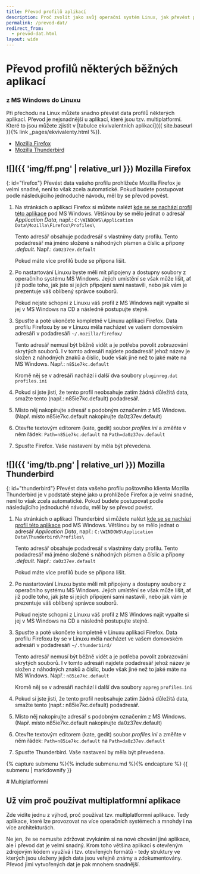 ```yaml
---
title: Převod profilů aplikací
description: Proč zvolit jako svůj operační systém Linux, jak převést profily některých běžných apliací.
permalink: /prevod-dat/
redirect_from:
  - prevod-dat.html
layout: wide
---
```

<div class="lcol" markdown="1">

# Převod profilů některých běžných aplikací

### z MS Windows do Linuxu

Při přechodu na Linux můžete snadno převést data profilů některých aplikací. Převod je nejsnadnější u aplikací, které jsou tzv. multiplatformí. Které to jsou můžete zjistit v [tabulce ekvivalentních aplikací]({{ site.baseurl }}{% link _pages/ekvivalenty.html %}).

- [Mozilla Firefox](#firefox)
- [Mozilla Thunderbird](#thunderbird)

## ![]({{ 'img/ff.png' | relative_url }}) Mozilla Firefox
{: id="firefox"}
Převést data vašeho profilu prohlížeče Mozilla Firefox je velmi snadné, není to však zcela automatické. Pokud budete postupovat podle následujícího jednoduché návodu, měl by se převod povést.

1. Na stránkách o aplikaci Firefox si můžete nalézt [kde se se nachází profil této aplikace](http://firefox.czilla.cz/otazky/#otazka-6) pod MS Windows. Většinou by se mělo jednat o adresář *Application Data*, např.: `C:\WINDOWS\Application Data\Mozilla\Firefox\Profiles\`

   Tento adresář obsahuje podadresář s vlastnímy daty profilu. Tento podadresář má jméno složené s náhodných písmen a číslic a přípony *.default*. Např.: `da0z37ev.default`

   Pokud máte více profilů bude se přípona lišit.

1. Po nastartování Linuxu byste měli mít připojeny a dostupny soubory z operačního systému MS Windows. Jejich umístění se však může lišit, ať již podle toho, jak jste si jejich připojení sami nastavili, nebo jak vám je prezentuje váš oblíbený správce souborů.

   Pokud nejste schopni z Linuxu váš profil z MS Windows najít vypalte si jej v MS Windows na CD a následně postupujte stejně.

1. Spusťte a poté ukončete kompletně v Linuxu aplikaci Firefox. Data profilu Firefoxu by se v Linuxu měla nacházet ve vašem domovském adresáři v podadresáři `~/.mozilla/firefox/`

   Tento adresář nemusí být běžně vidět a je potřeba povolit zobrazování skrytých souborů. I v tomto adresáři najdete podadresář jehož název je složen z náhodných znaků a číslic, bude však jiné než to jaké máte na MS Windows. Např.: `n85ie7kc.default`

   Kromě něj se v adresáři nachází i další dva soubory `pluginreg.dat` `profiles.ini`

1. Pokud si jste jisti, že tento profil neobsahuje zatím žádná důležitá data, smažte tento (např.: n85ie7kc.default) podadresář.

1. Místo něj nakopírujte adresář s podobným označením z MS Windows. (Např. místo n85ie7kc.default nakopírujte da0z37ev.default)

1. Otevřte textovým editorem (kate, gedit) soubor *profiles.ini* a změňte v něm řádek: `Path=n85ie7kc.default` na `Path=da0z37ev.default`

1. Spusťte Firefox. Vaše nastavení by měla být převedena.

## ![]({{ 'img/tb.png' | relative_url }}) Mozilla Thunderbird
{: id="thunderbird"}
Převést data vašeho profilu poštovního klienta Mozilla Thunderbird je v podstatě stejné jako u prohlížeče Firefox a je velmi snadné, není to však zcela automatické. Pokud budete postupovat podle následujícího jednoduché návodu, měl by se převod povést.

1. Na stránkách o aplikaci Thunderbird si můžete nalézt [kde se se nachází profil této aplikace](http://thunderbird.czilla.cz/otazky/#otazka-prechod-kde-jsou-ulozena-data) pod MS Windows. Většinou by se mělo jednat o adresář *Application Data*, např.: `C:\WINDOWS\Application Data\Thunderbird\Profiles\`

   Tento adresář obsahuje podadresář s vlastnímy daty profilu. Tento podadresář má jméno složené s náhodných písmen a číslic a přípony *.default*. Např.: `da0z37ev.default`

   Pokud máte více profilů bude se přípona lišit.

1. Po nastartování Linuxu byste měli mít připojeny a dostupny soubory z operačního systému MS Windows. Jejich umístění se však může lišit, ať již podle toho, jak jste si jejich připojení sami nastavili, nebo jak vám je prezentuje váš oblíbený správce souborů.

   Pokud nejste schopni z Linuxu váš profil z MS Windows najít vypalte si jej v MS Windows na CD a následně postupujte stejně.

1. Spusťte a poté ukončete kompletně v Linuxu aplikaci Firefox. Data profilu Firefoxu by se v Linuxu měla nacházet ve vašem domovském adresáři v podadresáři `~/.thunderbird/`

   Tento adresář nemusí být běžně vidět a je potřeba povolit zobrazování skrytých souborů. I v tomto adresáři najdete podadresář jehož název je složen z náhodných znaků a číslic, bude však jiné než to jaké máte na MS Windows. Např.: `n85ie7kc.default`

   Kromě něj se v adresáři nachází i další dva soubory `appreg` `profiles.ini`

1. Pokud si jste jisti, že tento profil neobsahuje zatím žádná důležitá data, smažte tento (např.: n85ie7kc.default) podadresář.

1. Místo něj nakopírujte adresář s podobným označením z MS Windows. (Např. místo n85ie7kc.default nakopírujte da0z37ev.default)

1. Otevřte textovým editorem (kate, gedit) soubor *profiles.ini* a změňte v něm řádek: `Path=n85ie7kc.default` na `Path=da0z37ev.default`

1. Spusťte Thunderbird. Vaše nastavení by měla být převedena.

</div>

<div class="rcol">

{% capture submenu %}{% include submenu.md %}{% endcapture %}
{{ submenu | markdownify }}

<div markdown="1">
# Multiplatformní

## Už vím proč používat multiplatformní aplikace

Zde vidíte jednu z výhod, proč používat tzv. multiplatformní aplikace. Tedy aplikace, které lze provozovat na více operačních systémech a mnohdy i na více architekturách.

Ne jen, že se nemusíte zdržovat zvykáním si na nové chování jiné aplikace, ale i převod dat je velmi snadný. Krom toho většina aplikací s otevřeným zdrojovým kódem využívá i tzv. otevřených formátů - tedy struktury ve kterých jsou uloženy jejich data jsou veřejně známy a zdokumentovány. Převod jimi vytvořených dat je pak mnohem snadnější.
</div>

</div>
